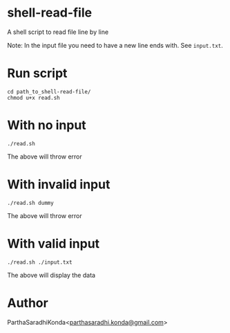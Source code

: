 # shell-read-file
A shell script to read file line by line


Note: In the input file you need to have a new line ends with. See `input.txt`.

# Run script
```
cd path_to_shell-read-file/
chmod u+x read.sh
```

# With no input
```
./read.sh 
```
The above will throw error

# With invalid input
```
./read.sh dummy
```
The above will throw error

# With valid input
```
./read.sh ./input.txt
```

The above will display the data


# Author
ParthaSaradhiKonda<<parthasaradhi.konda@gmail.com>>
